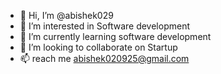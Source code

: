 - 👋 Hi, I’m @abishek029
- 👀 I’m interested in Software development
- 🌱 I’m currently learning software development
- 💞️ I’m looking to collaborate on Startup
- 📫 reach me abishek020925@gmail.com

